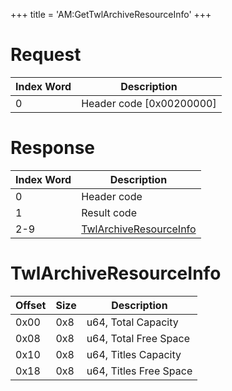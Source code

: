 +++
title = 'AM:GetTwlArchiveResourceInfo'
+++

# Request

| Index Word | Description                |
|------------|----------------------------|
| 0          | Header code \[0x00200000\] |

# Response

| Index Word | Description                                                  |
|------------|--------------------------------------------------------------|
| 0          | Header code                                                  |
| 1          | Result code                                                  |
| 2-9        | [TwlArchiveResourceInfo](#twlarchiveresourceinfo "wikilink") |

# TwlArchiveResourceInfo

| Offset | Size | Description            |
|--------|------|------------------------|
| 0x00   | 0x8  | u64, Total Capacity    |
| 0x08   | 0x8  | u64, Total Free Space  |
| 0x10   | 0x8  | u64, Titles Capacity   |
| 0x18   | 0x8  | u64, Titles Free Space |